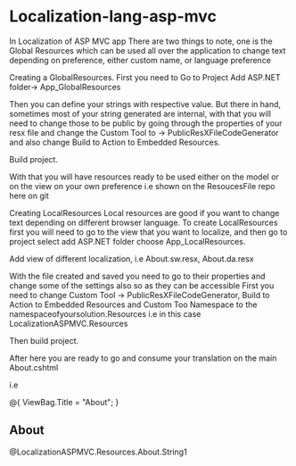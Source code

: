 # Localization-lang-asp-mvc

In Localization of ASP MVC app
There are two things to note, one is the Global Resources which can be used all over the application to change text depending on preference, either custom name, or language preference

Creating a GlobalResources.
First you need to Go to Project Add ASP.NET folder-> App_GlobalResources

Then you can define your strings with respective value.
But there in hand, sometimes most of your string generated are internal, with that you will need to change those to be public by going through the properties of your resx file and change the Custom Tool to -> PublicResXFileCodeGenerator and also change Build to Action to Embedded Resources.

Build project.

With that you will have resources ready to be used either on the model or on the view on your own preference
i.e shown on the ResoucesFile repo here on git


Creating LocalResources
Local resources are good if you want to change text depending on different browser language.
To create LocalResources first you will need to go to the view that you want to localize, and then go to project select add ASP.NET folder choose App_LocalResources.

Add view of different localization, i.e About.sw.resx, About.da.resx

With the file created and saved you need to go to their properties and change some of the settings also so as they can be accessible
First you need to change Custom Tool -> PublicResXFileCodeGenerator, Build to Action to Embedded Resources and Custom Too Namespace to the namespaceofyoursolution.Resources i.e in this case LocalizationASPMVC.Resources

Then build project.

After here you are ready to go and consume your translation on the main About.cshtml

i.e

@{
    ViewBag.Title = "About";
}

<h2>About</h2>
<p>@LocalizationASPMVC.Resources.About.String1</p>
